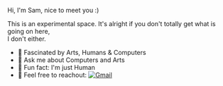 Hi, I'm Sam, nice to meet you :) <br>

This is an experimental space. It's alright if you don't totally get what is going on here, <br>I don't either.

- 🔭 Fascinated by Arts, Humans & Computers
- 💬 Ask me about Computers and Arts
- 🌱 Fun fact: I'm just Human
- 📮 Feel free to reachout:  [![Gmail](https://img.shields.io/badge/-Gmail-c14438?&logo=Gmail&logoColor=white)](mailto:samueltiokeng@gmail.com)

